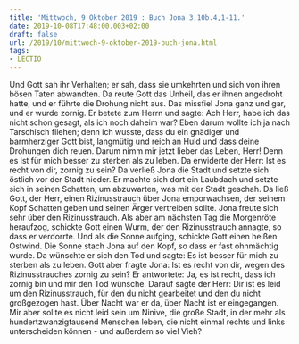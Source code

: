 ```yaml
---
title: 'Mittwoch, 9 Oktober 2019 : Buch Jona 3,10b.4,1-11.'
date: 2019-10-08T17:48:00.003+02:00
draft: false
url: /2019/10/mittwoch-9-oktober-2019-buch-jona.html
tags: 
- LECTIO
---
```


Und Gott sah ihr Verhalten; er sah, dass sie umkehrten und sich von ihren bösen Taten abwandten. Da reute Gott das Unheil, das er ihnen angedroht hatte, und er führte die Drohung nicht aus. Das missfiel Jona ganz und gar, und er wurde zornig. Er betete zum Herrn und sagte: Ach Herr, habe ich das nicht schon gesagt, als ich noch daheim war? Eben darum wollte ich ja nach Tarschisch fliehen; denn ich wusste, dass du ein gnädiger und barmherziger Gott bist, langmütig und reich an Huld und dass deine Drohungen dich reuen. Darum nimm mir jetzt lieber das Leben, Herr! Denn es ist für mich besser zu sterben als zu leben. Da erwiderte der Herr: Ist es recht von dir, zornig zu sein? Da verließ Jona die Stadt und setzte sich östlich vor der Stadt nieder. Er machte sich dort ein Laubdach und setzte sich in seinen Schatten, um abzuwarten, was mit der Stadt geschah. Da ließ Gott, der Herr, einen Rizinusstrauch über Jona emporwachsen, der seinem Kopf Schatten geben und seinen Ärger vertreiben sollte. Jona freute sich sehr über den Rizinusstrauch. Als aber am nächsten Tag die Morgenröte heraufzog, schickte Gott einen Wurm, der den Rizinusstrauch annagte, so dass er verdorrte. Und als die Sonne aufging, schickte Gott einen heißen Ostwind. Die Sonne stach Jona auf den Kopf, so dass er fast ohnmächtig wurde. Da wünschte er sich den Tod und sagte: Es ist besser für mich zu sterben als zu leben. Gott aber fragte Jona: Ist es recht von dir, wegen des Rizinusstrauches zornig zu sein? Er antwortete: Ja, es ist recht, dass ich zornig bin und mir den Tod wünsche. Darauf sagte der Herr: Dir ist es leid um den Rizinusstrauch, für den du nicht gearbeitet und den du nicht großgezogen hast. Über Nacht war er da, über Nacht ist er eingegangen. Mir aber sollte es nicht leid sein um Ninive, die große Stadt, in der mehr als hundertzwanzigtausend Menschen leben, die nicht einmal rechts und links unterscheiden können - und außerdem so viel Vieh?